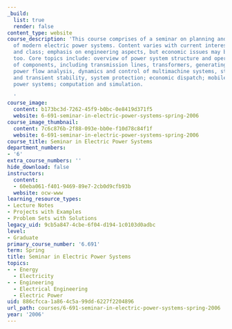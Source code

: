 ```yaml
---
_build:
  list: true
  render: false
content_type: website
course_description: 'This course comprises of a seminar on planning and operation
  of modern electric power systems. Content varies with current interests of instructor
  and class; emphasis on engineering aspects, but economic issues may be examined
  too. Core topics include: overview of power system structure and operation; representation
  of components, including transmission lines, transformers, generating plants, loads;
  power flow analysis, dynamics and control of multimachine systems, steady-state
  and transient stability, system protection; economic dispatch; mobile and isolated
  power systems; computation and simulation.

  '
course_image:
  content: b173bc3d-7262-45f9-b0bc-0e8419d371f5
  website: 6-691-seminar-in-electric-power-systems-spring-2006
course_image_thumbnail:
  content: 7c6c876b-2f88-093e-bb0e-f10d78c84f1f
  website: 6-691-seminar-in-electric-power-systems-spring-2006
course_title: Seminar in Electric Power Systems
department_numbers:
- '6'
extra_course_numbers: ''
hide_download: false
instructors:
  content:
  - 60eba061-f401-9469-89e7-2cb0d9cfb93b
  website: ocw-www
learning_resource_types:
- Lecture Notes
- Projects with Examples
- Problem Sets with Solutions
legacy_uid: 9cb5a847-4cbe-6f04-d194-1c0103d0adbc
level:
- Graduate
primary_course_number: '6.691'
term: Spring
title: Seminar in Electric Power Systems
topics:
- - Energy
  - Electricity
- - Engineering
  - Electrical Engineering
  - Electric Power
uid: 886cfcca-1a86-4c5a-99dd-6227f2204896
url_path: courses/6-691-seminar-in-electric-power-systems-spring-2006
year: '2006'
---
```

